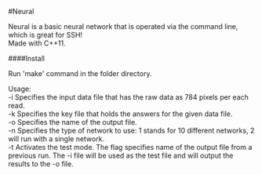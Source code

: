 #Neural

Neural is a basic neural network that is operated via the command line, which is great for SSH!
<br>
Made with C++11. 

####Install

Run 'make' command in the folder directory.

Usage:<br>
-i  Specifies the input data file that has the raw data as 784 pixels per each read. <br>
-k  Specifies the key file that holds the answers for the given data file. <br>
-o  Specifies the name of the output file. <br>
-n  Specifies the type of network to use: 1 stands for 10 different networks, 2 will run with a single network. <br>
-t  Activates the test mode. The flag specifies name of the output file from a previous run. The -i file will be used as the test file and will output the results to the -o file.